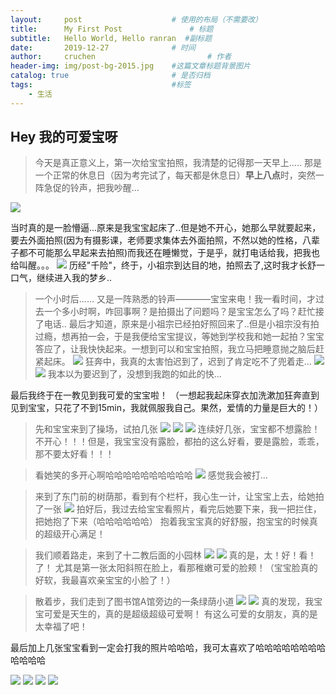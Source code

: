 ```yaml
---
layout:     post   				    # 使用的布局（不需要改）
title:      My First Post 				# 标题 
subtitle:   Hello World, Hello ranran  #副标题
date:       2019-12-27 				# 时间
author:     cruchen 						# 作者
header-img: img/post-bg-2015.jpg 	#这篇文章标题背景图片
catalog: true 						# 是否归档
tags:								#标签
    - 生活
---
```

## Hey 我的可爱宝呀
>今天是真正意义上，第一次给宝宝拍照，我清楚的记得那一天早上.....
那是一个正常的休息日（因为考完试了，每天都是休息日）**早上八点**时，突然一阵急促的铃声，把我吵醒...

![](http://i2.tiimg.com/709473/161754a0596b2362.jpg)

当时真的是一脸懵逼...原来是我宝宝起床了..但是她不开心，她那么早就要起来，要去外面拍照(因为有摄影课，老师要求集体去外面拍照，不然以她的性格，八辈子都不可能那么早起来去拍照)而我还在睡懒觉，于是乎，就打电话给我，把我也给叫醒。。。
![](http://i2.tiimg.com/709473/4c4d78fea38bbbcb.jpg)
历经"千险"，终于，小祖宗到达目的地，拍照去了,这时我才长舒一口气，继续进入我的梦乡..
>一个小时后......
又是一阵熟悉的铃声————宝宝来电！我一看时间，才过去一个多小时啊，咋回事啊？是拍摄出了问题吗？是宝宝怎么了吗？赶忙接了电话..
最后才知道，原来是小祖宗已经拍好照回来了..但是小祖宗没有拍过瘾，想再拍一会，于是我便给宝宝提议，等她到学校我和她一起拍？宝宝答应了，让我快快起来。一想到可以和宝宝拍照，我立马把睡意抛之脑后赶紧起床。
![](http://i2.tiimg.com/709473/426e05614cd41d4c.jpg)
>狂奔中，我真的太害怕迟到了，迟到了肯定吃不了兜着走...
![](http://i2.tiimg.com/709473/476c0ff9db990db0.jpg)
![](http://i2.tiimg.com/709473/8dff3c27444250a9.png)
我本以为要迟到了，没想到我跑的如此的快...

最后我终于在一教见到我可爱的宝宝啦！
（一想起我起床穿衣加洗漱加狂奔直到见到宝宝，只花了不到15min，我就佩服我自己。果然，爱情的力量是巨大的！）

>先和宝宝来到了操场，试拍几张
![](http://i1.fuimg.com/709473/be374632db56be86.jpg)
![](http://i1.fuimg.com/709473/92372b1eb60f267c.jpg)
![](http://i1.fuimg.com/709473/7bac4ddd10110c7f.jpg)
连续好几张，宝宝都不想露脸！不开心！！！但是，我宝宝没有露脸，都拍的这么好看，要是露脸，乖乖，那不要太好看！！！

>看她笑的多开心啊哈哈哈哈哈哈哈哈哈哈
![](http://i1.fuimg.com/709473/5fe3d5b9fcf7f19f.jpg)
感觉我会被打...

>来到了东门前的树荫那，看到有个栏杆，我心生一计，让宝宝上去，给她拍了一张
![](http://i1.fuimg.com/709473/5960f93cb6f6f744.jpg)
拍好后，我过去给宝宝看照片，看完后她要下来，我一把拦住，把她抱了下来（哈哈哈哈哈哈） 抱着我宝宝真的好舒服，抱宝宝的时候真的超级开心满足！

>我们顺着路走，来到了十二教后面的小园林
![](http://i1.fuimg.com/709473/c11627d59ae4b830.jpg)
![](http://i1.fuimg.com/709473/62b2edb2a3b75881.jpg)
真的是，太！好！看！了！ 尤其是第一张太阳斜照在脸上，看那稚嫩可爱的脸颊！（宝宝脸真的好软，我最喜欢亲宝宝的小脸了！）

>散着步，我们走到了图书馆A馆旁边的一条绿荫小道
![](http://i1.fuimg.com/709473/3722559f1c478d8f.jpg)
![](http://i1.fuimg.com/709473/6767b69854c3dcd3.jpg)
真的发现，我宝宝可爱是天生的，真的是超级超级可爱啊！
有这么可爱的女朋友，真的是太幸福了吧！




最后加上几张宝宝看到一定会打我的照片哈哈哈，我可太喜欢了哈哈哈哈哈哈哈哈哈哈哈哈
> 
![](http://i1.fuimg.com/709473/a9b99fae4f544811.jpg)
![](http://i1.fuimg.com/709473/1f3391f03117261c.jpg)
![](http://i1.fuimg.com/709473/5fe3d5b9fcf7f19f.jpg)
![](http://i1.fuimg.com/709473/81342289b1751224.jpg)
